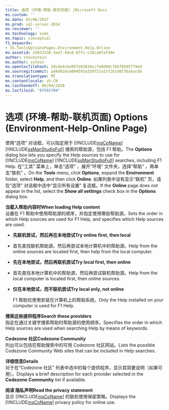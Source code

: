 ```yaml
---
title: 选项 (环境-帮助-联机页面) |Microsoft Docs
ms.custom: ''
ms.date: 03/06/2017
ms.prod: sql-server-2014
ms.reviewer: ''
ms.technology: ssms
ms.topic: conceptual
f1_keywords:
- VS.ToolsOptionsPages.Environment.Help.Online
ms.assetid: 24933338-3a47-44c0-87fc-c3dca8faf4de
author: stevestein
ms.author: sstein
ms.openlocfilehash: 2dcde4cba95fe63834ccfe8d98c7bbf6b65ff9e9
ms.sourcegitcommit: ad4d92dce894592a259721a1571b1d8736abacdb
ms.translationtype: MT
ms.contentlocale: zh-CN
ms.lasthandoff: 08/04/2020
ms.locfileid: "87591704"
---
```

# <a name="options-environment-help-online-page"></a><span data-ttu-id="37310-102">选项 (环境-帮助-联机页面) </span><span class="sxs-lookup"><span data-stu-id="37310-102">Options (Environment-Help-Online Page)</span></span>
  <span data-ttu-id="37310-103">使用“选项”  对话框，可以指定用于 [!INCLUDE[msCoName](../../includes/msconame-md.md)] [!INCLUDE[ssManStudioFull](../../includes/ssmanstudiofull-md.md)] 搜索的帮助源，包括 F1 帮助。</span><span class="sxs-lookup"><span data-stu-id="37310-103">The **Options** dialog box lets you specify the Help sources to use for [!INCLUDE[msCoName](../../includes/msconame-md.md)] [!INCLUDE[ssManStudioFull](../../includes/ssmanstudiofull-md.md)] searches, including F1 Help.</span></span> <span data-ttu-id="37310-104">在“工具”  菜单上，单击“选项”  ，展开“环境”  文件夹，选择“帮助”  ，再单击“联机”  。</span><span class="sxs-lookup"><span data-stu-id="37310-104">On the **Tools** menu, click **Options**, expand the **Environment** folder, select **Help**, and then click **Online**.</span></span> <span data-ttu-id="37310-105">如果列表中没有显示“联机”  页，请在“选项”  对话框中选中“显示所有设置”  复选框。</span><span class="sxs-lookup"><span data-stu-id="37310-105">If the **Online** page does not appear in the list, select the **Show all settings** check box in the **Options** dialog box.</span></span>  
  
 <span data-ttu-id="37310-106">**当载入帮助内容时**</span><span class="sxs-lookup"><span data-stu-id="37310-106">**When loading Help content**</span></span>  
 <span data-ttu-id="37310-107">设置在 F1 帮助中使用帮助源的顺序，并指定使用哪些帮助源。</span><span class="sxs-lookup"><span data-stu-id="37310-107">Sets the order in which Help sources are used for F1 Help, and specifies which Help sources are used.</span></span>  
  
-   <span data-ttu-id="37310-108">**先联机尝试，然后再在本地尝试**</span><span class="sxs-lookup"><span data-stu-id="37310-108">**Try online first, then local**</span></span>  
  
-   <span data-ttu-id="37310-109">首先查找联机帮助源，然后再尝试本地计算机中的帮助源。</span><span class="sxs-lookup"><span data-stu-id="37310-109">Help from the online sources are located first, then help from the local computer.</span></span>  
  
-   <span data-ttu-id="37310-110">**先在本地尝试，然后再联机尝试**</span><span class="sxs-lookup"><span data-stu-id="37310-110">**Try local first, then online**</span></span>  
  
-   <span data-ttu-id="37310-111">首先查找本地计算机中的帮助源，然后再尝试联机帮助源。</span><span class="sxs-lookup"><span data-stu-id="37310-111">Help from the local computer is located first, then online sources.</span></span>  
  
-   <span data-ttu-id="37310-112">**仅在本地尝试，而不联机尝试**</span><span class="sxs-lookup"><span data-stu-id="37310-112">**Try local only, not online**</span></span>  
  
     <span data-ttu-id="37310-113">F1 帮助仅使用安装在计算机上的帮助系统。</span><span class="sxs-lookup"><span data-stu-id="37310-113">Only the Help installed on your computer is used for F1 Help.</span></span>  
  
 <span data-ttu-id="37310-114">**搜索这些提供程序**</span><span class="sxs-lookup"><span data-stu-id="37310-114">**Search  these providers**</span></span>  
 <span data-ttu-id="37310-115">指定在通过关键字搜索帮助时帮助源的使用顺序。</span><span class="sxs-lookup"><span data-stu-id="37310-115">Specifies the order in which Help sources are used when searching Help by means of keywords.</span></span>  
  
 <span data-ttu-id="37310-116">**Codezone 社区**</span><span class="sxs-lookup"><span data-stu-id="37310-116">**Codezone Community**</span></span>  
 <span data-ttu-id="37310-117">列出可以包括在帮助搜索中的可用 Codezone 社区网站。</span><span class="sxs-lookup"><span data-stu-id="37310-117">Lists the possible Codezone Community Web sites that can be included in Help searches.</span></span>  
  
 <span data-ttu-id="37310-118">**详细信息**</span><span class="sxs-lookup"><span data-stu-id="37310-118">**Details**</span></span>  
 <span data-ttu-id="37310-119">对于在“Codezone 社区”  列表中选中的每个提供程序，显示其简要说明（如果可用）。</span><span class="sxs-lookup"><span data-stu-id="37310-119">Displays a brief description for each provider selected in the **Codezone Community** list if available.</span></span>  
  
 <span data-ttu-id="37310-120">**阅读 隐私声明**</span><span class="sxs-lookup"><span data-stu-id="37310-120">**Read the privacy statement**</span></span>  
 <span data-ttu-id="37310-121">显示 [!INCLUDE[msCoName](../../includes/msconame-md.md)] 的联机使用保密策略。</span><span class="sxs-lookup"><span data-stu-id="37310-121">Displays the [!INCLUDE[msCoName](../../includes/msconame-md.md)] privacy policy for online use.</span></span>  
  
  
